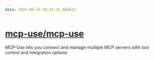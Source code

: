 ```yaml
---
date: 2025-06-25 10:42:31.665813
---
```


# [mcp-use/mcp-use](https://github.com/mcp-use/mcp-use)

MCP-Use lets you connect and manage multiple MCP servers with tool control and integration options